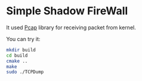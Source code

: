 # Simple Shadow FireWall

It used [Pcap](https://github.com/the-tcpdump-group/libpcap) library for receiving packet from kernel.

You can try it:

```bash
mkdir build
cd build
cmake ..
make 
sudo ./TCPDump
```